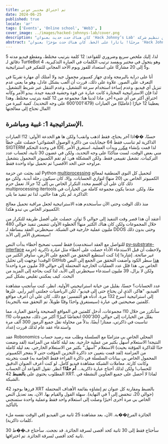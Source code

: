```yaml
---
title: تم اختراق مختبر جوني
date: 2024-06-25
published: true
locale: 'ar'
tags: ['Events', 'Online school', 'Web3', ]
cover_image: ../images/hacked-johnnys-lab/cover.png
description: "كان هناك حدث حديث بعنوان 'Hack Johnny’s Lab' من تنظيم شركة Robonomics وأعتقد أنني نجحت فيه بطريقة ما! وبصرف النظر عن المحاولة الأولى التي خسرتها بسبب سوء فهم القواعد، فقد فزت بكل جولة شاركت فيها، وإليك قصة قصيرة عن كيفية القيام بذلك"
abstract: "مرحبًا! باتارا على الخط. كان هناك حدث مؤخرًا بعنوان 'Hack Johnny’s Lab' الذي نظمته شركة Robonomics وأعتقد أنني نجحت فيه بطريقة ما! بصرف النظر عن المحاولة الأولى التي خسرتها بسبب سوء فهم القواعد، فقد فزت بكل جولة شاركت فيها، وإليك قصة قصيرة عن كيفية القيام بذلك. "
---
```


لذا، إليك ملخص سريع وضروري للقواعد: 12 كلمة بترتيب مختلط، ومقطع فيديو مدته 5 دقائق لـ TurtleBot 4 وهو يتجول في مختبر ويفسد ترتيب الكلمات في العبارة التذكيرية، و5 إلى 20 مشاركًا على استعداد للفوز ويوم الأحد المجاني للتفكير في استراتيجية.

<rb-image zoom src="hacked-johnnys-lab/0.png" alt="Game Interface" />

أنا على دراية بالبرمجة ولدي جهاز كمبيوتر محمول جيد ولا أمتلك أي مهارة تقريبًا في التعرف على الصور. علاوة على ذلك، 
قررت أن ألعب بشكل عادل، وهو ما يعني عدم تنزيل أي فيديو، وعدم إساءة استخدام سرعة التشغيل، وعدم التنقل عبر شريط التشغيل. 
لذا فإن الاستراتيجية المختارة كانت عبارة عن قوة وحشية قديمة جيدة. يبدو الأمر وكأنه اختراق أكثر من أي شيء آخر.
ماذا لدينا هنا: مجموعة من 12 كلمة بترتيب مختلط. وهذا يعطينا 12 خيارًا (عامليًا) من العبارات 
(479’001’600 على وجه التحديد). كمية كبيرة من المال تحتاج إلى معالجتها!


## الإستراتيجية 1: غبية ومباشرة.

حسنًا، ��اذا آخر يحتاج، فقط اذهب وانقب! ولكن ها هو الخدعة الأولى: 12! العبارات الذاكرية لم تناسب فقط 
64 جيجابايت من ذاكرة الوصول العشوائي! حصلت على خطأ SIGTERM في وحدة التحكم IDE. 
لذا قمت بإنشاء [مكرر](https://docs.python.org/3/library/itertools.html#itertools.permutations) وبدأت العملية.
استغرق الأمر مني بعض الوقت، لست متأكدًا على وجه التحديد، ولكن في غضون 30 ثانية، لحساب عدد التركيبات.
تشغيل تقييمي فقط. ولكن المشكلة هي: لم تقم الكمبيوتر المحمول بتشغيل مراوحه حتى الحد الأقصى! تم تحميل نواة واحدة فقط. 

لقد بحثت عن حزمة Python [multiprocessing](https://docs.python.org/3/library/multiprocessing.html) لتحميل كل 
النوى المنطقية لمعالج الكمبيوتر الخاص بي (20 منها) لتوازي الحسابات. وإلا، كان سيكون رحلة أبدية. 
ولكن مع ذلك كان علي أن أقسم محدد التكرار الخاص بي إلى 12 جزءًا. تعمل حزم multiprocessing itertools معًا، 
ولكن عندما يكون مجموعة كاملة من الخيارات في الذاكرة. لم يكن هذا حالتي، لذا تم تنفيذ ما يلي:

<rb-image zoom src="hacked-johnnys-lab/1.png" alt="Parallelizing"/>


منذ ذلك الوقت وحتى الآن سأستخدم هذه الاستراتيجية لجعل مراقبة تحميل معالج الكمبيوتر الخاص بي تبدو هكذا:

<rb-image zoom src="hacked-johnnys-lab/1_1.png" alt="CPU Load"/>


أعتقد أن هذا قصر وقت التنفيذ إلى حوالي 5 ثوانٍ. حصلت على أفضل طريقة للتكرار من خلال 
المجموعات ولكن كان هناك الكثير منها! الخطوة الأولى تتضمن تنفيذ حوالي 480 مليون 
عملية خارجية في الشبكة. سيحظرني العقد ببساطة لـ DDOS وحتى بدون ذلك سيستغرق الأمر إلى الأبد!

<rb-image zoom src="hacked-johnnys-lab/2.png" alt="1st Attempt"/>


فقط لسبب تصحيح أخطاء بدأت النص (للتواصل مع العقد استخدمت 
[py-substrate-interface](https://pypi.org/project/substrate-interface/1.0.3/) حزمة) ولاحظت أن قبل الاستدعاء 
الأداء حصلت على أخطاء مثل _عبارة ذاكرية غير صالحة_. إشارة! إذا كنت أستطيع التحقق من الجمع على الأرض، 
سأوفر الكثير من الوقت! توجهت إلى تحليل GitHub 
[هذا](https://github.com/polkascan/py-substrate-interface/blob/master/substrateinterface/keypair.py#L170) 
سطر الكود وأضفت التحقق من الجمع إلى النص الخاص بي. هذا قلل عدد العمليات الخارجية المحتملة إلى حوالي 39 مليون مرة واحدة!
ولكن لا يزال، 39 مليون استدعاء سيحظرني إلى الأبد، لذا كنت بحاجة إلى المزيد من البحث. كيف يمكنني تقليص بشكل كبير

<rb-image zoom src="hacked-johnnys-lab/3.png" alt="2nd Attempt"/>


عدد الحسابات؟ حسنًا، بقليل من خيانة استراتيجيتي الأولية. انظر، كنت سأتجنب مشاهدة الفيديو، 
“هاكر، الذي لن يحتاج حتى إلى فيديو”، لكن الرياضيات جعلتني أغير رأيي. غيّرها إلى استراتيجية أسرع 132 مرة. 
أدناه هو التفسير: 
مع ذلك، كان علي أن أعرف مواقع كلمتين صحيحتين في عبارة (سيستغرق واحدًا وقتًا طويلاً، تم التحقق منه بالتجربة).

<rb-image zoom src="hacked-johnnys-lab/4.png" alt="2 Words Insertion"/>


سأتكرر من خلال 10! مجموعات، أدخل كلمتين في المواقع الصحيحة وأحقق العبارة، 
مما يقلل من الخيارات إلى حوالي 300’000 انخفاضًا كبيرًا! أكثر من ذلك، مجموعات 10! تناسبت في ذاكرتي، ممتاز! 
أيضًا، بدلاً من محاولة نقل جميع الرموز 300 ألف مرة واستدعاء عقد عام لذلك قررت إعداد

<rb-image zoom src="hacked-johnnys-lab/5.png" alt="3rd Attempt"/>


عقد Robonomics المحلي الخاص بي متزامنًا مع السلسلة وطلب منه رصيد حساب النتيجة! 
الاستعلام أسهل بكثير من عملية خارجية. بعد ليلة كاملة من المزامنة (لقد وضعت حدًا للذاكرة المؤقتة بحيث) 
الاستعلام "أسهل" بكثير من الاستعلام الخارجي. بعد ليلة كاملة من المزامنة (لقد قمت بتعيين حد ذاكرة التخزين المؤقت حتى لا ينفجر الكمبيوتر المحمول الخاص بي ببيانات السلسلة في ذاكرة القراءة فقط الخاصة به) قمت بتجربته وكانت كارثة. معاملات الشبكة
مشاهدة فيديو كامل. لو كنت أعرف العنوان الدقيق للحساب! ولكن لذلك أحتاج عبارة ذاكرية… **أم حقًا؟** 
انظر. تقول القواعد أن الحساب المطلوب يحتوي على **بالضبط** 42 XRT. لماذا لا أحصل على جميع العناوين النشطة في الشبكة،

فرزها بوجود 42 XRT بالضبط ومقارنة كل عنوان تم إنشاؤه بقائمة الأهداف المحتملة
(حوالي 20، تنخفض إلى 1 في النهاية). سهلة القول والقيام بها. 
الآن، بعد تعديل النص الخاص بي مرة أخرى أخيرًا وصلت إلى استعلام واحد فقط وعملية واحدة ستمنحني بالتأكيد 

الجائزة المرغ��بة. 
الآن، بعد مشاهدة 25 ثانية من الفيديو (في الوقت نفسه ملء كلمات ذاكرية)،

<rb-image zoom src="hacked-johnnys-lab/6.png" alt="4th Attempt"/>


سأحتاج فقط إلى 30 ثانية كحد أقصى لسرقة الجائزة. قد نجحت. 
سأحتاج ف��ط 30 ثانية كحد أقصى لسرقة الجائزة. تم اختراقها.

<rb-image zoom src="hacked-johnnys-lab/7.png" alt="Discord Bot Notification"/>



